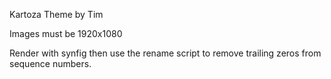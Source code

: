 Kartoza Theme by Tim

Images must be 1920x1080

Render with synfig then use the rename script to remove trailing zeros from
sequence numbers.
